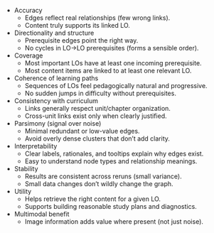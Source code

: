 - Accuracy
  - Edges reflect real relationships (few wrong links).
  - Content truly supports its linked LO.
- Directionality and structure
  - Prerequisite edges point the right way.
  - No cycles in LO→LO prerequisites (forms a sensible order).
- Coverage
  - Most important LOs have at least one incoming prerequisite.
  - Most content items are linked to at least one relevant LO.
- Coherence of learning paths
  - Sequences of LOs feel pedagogically natural and progressive.
  - No sudden jumps in difficulty without prerequisites.
- Consistency with curriculum
  - Links generally respect unit/chapter organization.
  - Cross-unit links exist only when clearly justified.
- Parsimony (signal over noise)
  - Minimal redundant or low-value edges.
  - Avoid overly dense clusters that don’t add clarity.
- Interpretability
  - Clear labels, rationales, and tooltips explain why edges exist.
  - Easy to understand node types and relationship meanings.
- Stability
  - Results are consistent across reruns (small variance).
  - Small data changes don’t wildly change the graph.
- Utility
  - Helps retrieve the right content for a given LO.
  - Supports building reasonable study plans and diagnostics.
- Multimodal benefit
  - Image information adds value where present (not just noise).